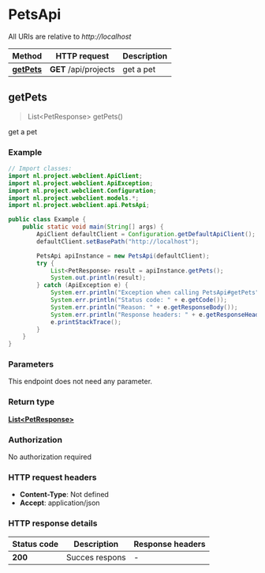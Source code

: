# PetsApi

All URIs are relative to *http://localhost*

Method | HTTP request | Description
------------- | ------------- | -------------
[**getPets**](PetsApi.md#getPets) | **GET** /api/projects | get a pet



## getPets

> List&lt;PetResponse&gt; getPets()

get a pet

### Example

```java
// Import classes:
import nl.project.webclient.ApiClient;
import nl.project.webclient.ApiException;
import nl.project.webclient.Configuration;
import nl.project.webclient.models.*;
import nl.project.webclient.api.PetsApi;

public class Example {
    public static void main(String[] args) {
        ApiClient defaultClient = Configuration.getDefaultApiClient();
        defaultClient.setBasePath("http://localhost");

        PetsApi apiInstance = new PetsApi(defaultClient);
        try {
            List<PetResponse> result = apiInstance.getPets();
            System.out.println(result);
        } catch (ApiException e) {
            System.err.println("Exception when calling PetsApi#getPets");
            System.err.println("Status code: " + e.getCode());
            System.err.println("Reason: " + e.getResponseBody());
            System.err.println("Response headers: " + e.getResponseHeaders());
            e.printStackTrace();
        }
    }
}
```

### Parameters

This endpoint does not need any parameter.

### Return type

[**List&lt;PetResponse&gt;**](PetResponse.md)

### Authorization

No authorization required

### HTTP request headers

- **Content-Type**: Not defined
- **Accept**: application/json

### HTTP response details
| Status code | Description | Response headers |
|-------------|-------------|------------------|
| **200** | Succes respons |  -  |

